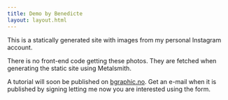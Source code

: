 ```yaml
---
title: Demo by Benedicte
layout: layout.html
---
```


This is a statically generated site with images from my personal Instagram account.

There is no front-end code getting these photos. They are fetched when
generating the static site using Metalsmith.

A tutorial will soon be published on [bgraphic.no](bgraphic.no). Get an e-mail when
it is published by signing letting me now you are interested using the form.
